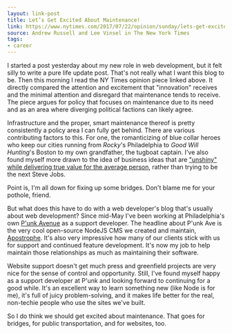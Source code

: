 ```yaml
---
layout: link-post
title: Let’s Get Excited About Maintenance!
link: https://www.nytimes.com/2017/07/22/opinion/sunday/lets-get-excited-about-maintenance.html
source: Andrew Russell and Lee Vinsel in The New York Times
tags:
- career
---
```


I started a post yesterday about my new role in web development, but it felt silly to write a pure life update post. That's not really what I want this blog to be. Then this morning I read the NY Times opinion piece linked above. It directly compared the attention and excitement that "innovation" receives and the minimal attention and disregard that maintenance tends to receive. The piece argues for policy that focuses on maintenance due to its need and as an area where diverging political factions can likely agree.

Infrastructure and the proper, smart maintenance thereof is pretty consistently a policy area I can fully get behind. There are various contributing factors to this. For one, the romanticizing of blue collar heroes who keep our cities running from _Rocky_'s Philadelphia to _Good Will Hunting_'s Boston to my own grandfather, the tugboat captain. I've also found myself more drawn to the idea of business ideas that are ["unshiny" while delivering true value for the average person](https://medium.com/design-founders/i-only-work-on-shiny-products-847701785dae), rather than trying to be the next Steve Jobs.

Point is, I'm all down for fixing up some bridges. Don't blame me for your pothole, friend.

But what does this have to do with a web developer's blog that's usually about web development? Since mid-May I've been working at Philadelphia's own [P'unk Avenue](https://punkave.com) as a support developer. The headline about P'unk Ave is the very cool open-source NodeJS CMS we created and maintain, [Apostrophe](http://apostrophecms.org/). It's also very impressive how many of our clients stick with us for support and continued feature development. It's now my job to help maintain those relationships as much as maintaining their software.

Website support doesn't get much press and greenfield projects are very nice for the sense of control and opportunity. Still, I've found myself happy as a support developer at P'unk and looking forward to continuing for a good while. It's an excellent way to learn something new (like Node is for me), it's full of juicy problem-solving, and it makes life better for the real, non-techie people who use the sites we've built.

So I do think we should get excited about maintenance. That goes for bridges, for public transportation, and for websites, too.